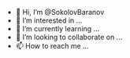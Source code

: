 - 👋 Hi, I’m @SokolovBaranov
- 👀 I’m interested in ...
- 🌱 I’m currently learning ...
- 💞️ I’m looking to collaborate on ...
- 📫 How to reach me ...

<!---
kalkosasha/kalkosasha is a ✨ special ✨ repository because its `README.md` (this file) appears on your GitHub profile.
You can click the Preview link to take a look at your changes.
--->
